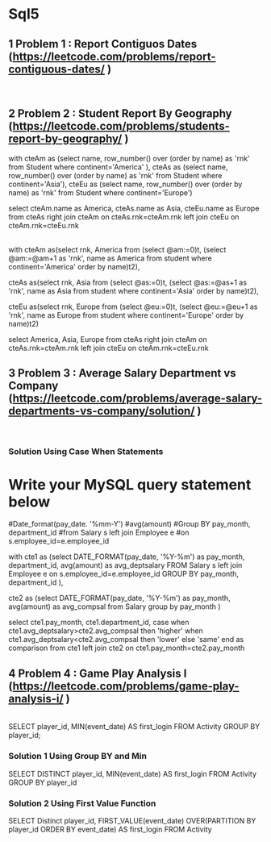# Sql5

## 1 Problem 1 : Report Contiguos Dates		(https://leetcode.com/problems/report-contiguous-dates/ )
<br>

### 

## 2 Problem 2 : Student Report By Geography		(https://leetcode.com/problems/students-report-by-geography/ )
with cteAm as (select name, row_number() over (order by name) as 'rnk' from Student where continent='America' ),
cteAs as (select name, row_number() over (order by name) as 'rnk' from Student where continent='Asia'),
cteEu as (select name, row_number() over (order by name) as 'rnk' from Student where continent='Europe')

select cteAm.name as America, cteAs.name as Asia, cteEu.name as Europe
from cteAs right join cteAm on cteAs.rnk=cteAm.rnk left join cteEu on cteAm.rnk=cteEu.rnk

<br>
with cteAm as(select rnk, America from (select @am:=0)t, (select @am:=@am+1 as 'rnk', name as America 
from student where continent='America' order by name)t2),

cteAs as(select rnk, Asia from (select @as:=0)t, (select @as:=@as+1 as 'rnk', name as Asia 
from student where continent='Asia' order by name)t2),

cteEu as(select rnk, Europe from (select @eu:=0)t, (select @eu:=@eu+1 as 'rnk', name as Europe 
from student where continent='Europe' order by name)t2)

select America, Asia, Europe
from cteAs  right join cteAm on cteAs.rnk=cteAm.rnk
            left join  cteEu on cteAm.rnk=cteEu.rnk


## 3 Problem 3 : Average Salary Department vs Company		(https://leetcode.com/problems/average-salary-departments-vs-company/solution/ )
<br>

### Solution Using Case When Statements
# Write your MySQL query statement below
#Date_format(pay_date. '%mm-Y')
#avg(amount)
#Group BY pay_month, department_id
#from Salary s left join Employee e
#on s.employee_id=e.employee_id

with cte1 as
(select  DATE_FORMAT(pay_date, '%Y-%m') as pay_month,
        department_id,
        avg(amount) as avg_deptsalary
FROM Salary s left join Employee e on s.employee_id=e.employee_id
GROUP BY pay_month, department_id
),

cte2 as
(select DATE_FORMAT(pay_date, '%Y-%m') as pay_month,
        avg(amount) as avg_compsal
from Salary
group by pay_month )

select  cte1.pay_month,
        cte1.department_id,
case    when cte1.avg_deptsalary>cte2.avg_compsal then 'higher'
        when cte1.avg_deptsalary<cte2.avg_compsal then 'lower'
        else 'same' end as comparison
from cte1 left join cte2 on cte1.pay_month=cte2.pay_month

## 4 Problem 4 : Game Play Analysis I		(https://leetcode.com/problems/game-play-analysis-i/ )
<br>
SELECT player_id, MIN(event_date) AS first_login
FROM Activity
GROUP BY player_id;

### Solution 1 Using Group BY and Min
SELECT DISTINCT player_id, MIN(event_date) AS first_login
FROM Activity
GROUP BY player_id
<br>
### Solution 2 Using First Value Function
SELECT Distinct player_id, FIRST_VALUE(event_date) OVER(PARTITION BY player_id ORDER BY event_date) AS first_login
FROM Activity
